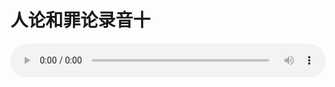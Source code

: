 # 人论和罪论录音十

<audio style="width: 100%;" preload="false" controls controlslist="nodownload"><source src="http://file.simai.life/audio/mp3/old/27387.mp3" type="audio/mpeg">Your browser does not support the audio element.</audio>


